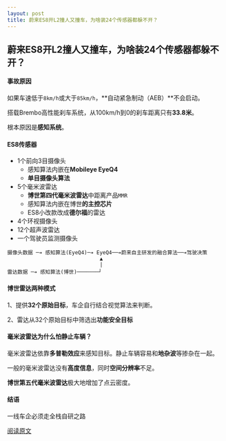 ```yaml
---
layout: post
title: 蔚来ES8开L2撞人又撞车，为啥装24个传感器都躲不开？
---
```

## 蔚来ES8开L2撞人又撞车，为啥装24个传感器都躲不开？



#### 事故原因

如果车速低于`8km/h`或大于`85km/h`，**自动紧急制动（AEB）**不会启动。

搭载Brembo高性能刹车系统，从100km/h到0的刹车距离只有**33.8米**。

根本原因是**感知系统**。



#### ES8传感器

* 1个前向3目摄像头
  * 感知算法内嵌在**Mobileye EyeQ4**
  * **单目摄像头算法**
* 5个毫米波雷达
  * **博世第四代毫米波雷达**中距离产品`MMR`
  * 感知算法内嵌在博世**的主控芯片**
  * ES8小改款改成**德尔福**的雷达
* 4个环视摄像头
* 12个超声波雷达
* 一个驾驶员监测摄像头



```
摄像头数据 ─➔ 感知算法(EyeQ4)─➔ EyeQ4──➔蔚来自主研发的融合算法──➔驾驶决策
                              ▲
                              | 
雷达数据 ─➔ 感知算法(博世)───────┘
```



#### 博世雷达两种模式

1、提供**32个原始目标**，车企自行结合视觉算法来判断。

2、雷达从32个原始目标中筛选出**功能安全目标**



#### 毫米波雷达为什么怕静止车辆？

毫米波雷达依靠**多普勒效应**来感知目标。静止车辆容易和**地杂波**等掺杂在一起。

一般的毫米波雷达没有**高度信息**，同时**空间分辨率**不足。

**博世第五代毫米波雷达**极大地增加了点云密度。



#### 结语

一线车企必须走全栈自研之路



[阅读原文](https://mp.weixin.qq.com/s/UIY534AQ79JNmhZRAhlKKA)



